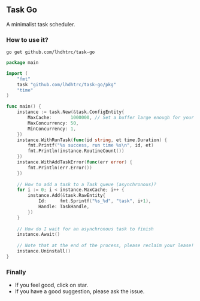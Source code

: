 ## Task Go
A minimalist task scheduler.

### How to use it?
`go get github.com/lhdhtrc/task-go`
```go
package main

import (
	"fmt"
	task "github.com/lhdhtrc/task-go/pkg"
	"time"
)

func main() {
    instance := task.New(&task.ConfigEntity{
        MaxCache:       1000000, // Set a buffer large enough for your business needs, because if you Add more data at once, the task will be discarded
        MaxConcurrency: 50,
        MinConcurrency: 1,
    })
    instance.WithRunTask(func(id string, et time.Duration) {
        fmt.Printf("%s success, run time %s\n", id, et)
        fmt.Println(instance.RoutineCount())
    })
    instance.WithAddTaskError(func(err error) {
        fmt.Println(err.Error())
    })
    
    // How to add a task to a Task queue (asynchronous)?
    for i := 0; i < instance.MaxCache; i++ {
        instance.Add(&task.RawEntity{
            Id:     fmt.Sprintf("%s_%d", "task", i+1),
            Handle: TaskHandle,
        })
    }
    
    // How do I wait for an asynchronous task to finish
    instance.Await()
    
    // Note that at the end of the process, please reclaim your lease!
    instance.Uninstall()
}
```

### Finally
- If you feel good, click on star.
- If you have a good suggestion, please ask the issue.